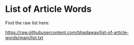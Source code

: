 # List of Article Words

Find the raw list here:

https://raw.githubusercontent.com/bhadaway/list-of-article-words/main/list.txt
